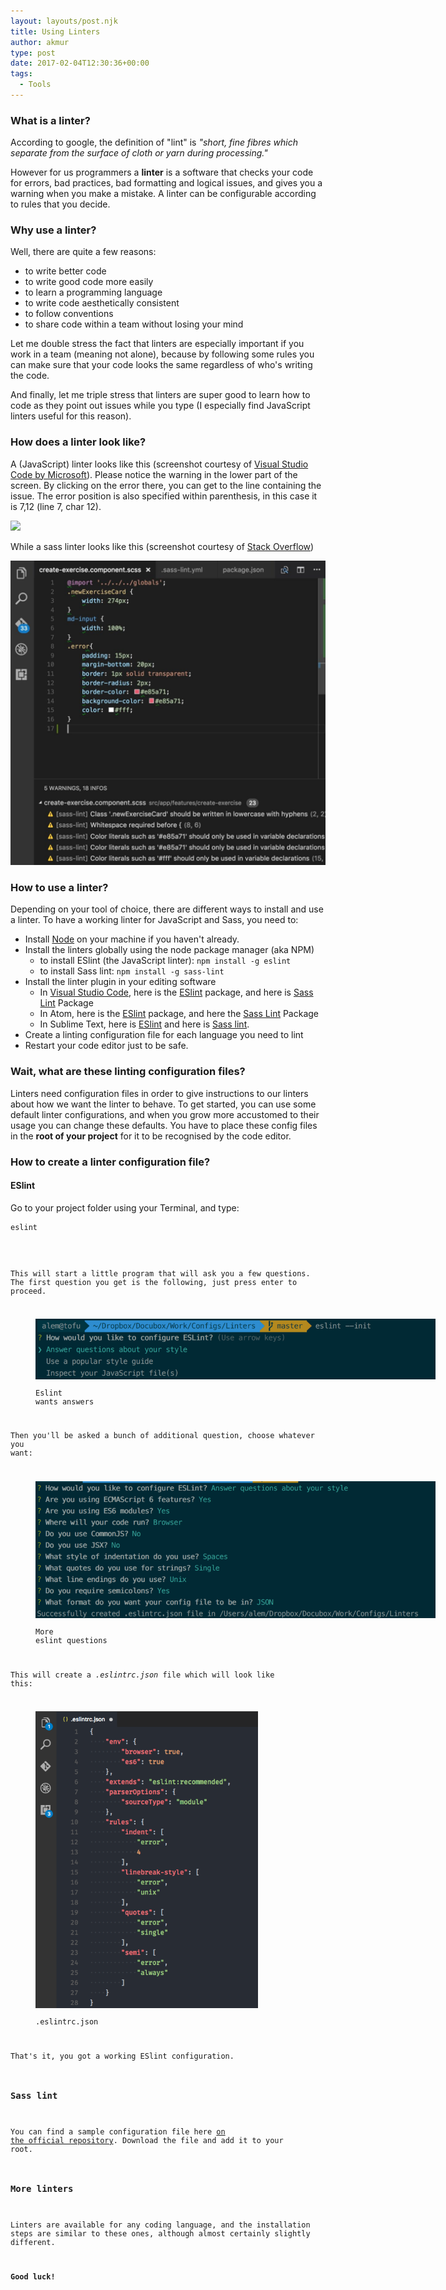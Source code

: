 ```yaml
---
layout: layouts/post.njk
title: Using Linters
author: akmur
type: post
date: 2017-02-04T12:30:36+00:00
tags:
  - Tools
---
```


### What is a linter?

According to google, the definition of "lint" is *"short, fine fibres which separate from the surface of cloth or yarn during processing."*

However for us programmers a **linter** is a software that checks your code for errors, bad practices, bad formatting and logical issues, and gives you a warning when you make a mistake. A linter can be configurable according to rules that you decide.

### **Why use a linter?**

Well, there are quite a few reasons:

- to write better code
- to write good code more easily
- to learn a programming language
- to write code aesthetically consistent
- to follow conventions
- to share code within a team without losing your mind

Let me double stress the fact that linters are especially important if you work in a team (meaning not alone), because by following some rules you can make sure that your code looks the same regardless of who's writing the code.

And finally, let me triple stress that linters are super good to learn how to code as they point out issues while you type (I especially find JavaScript linters useful for this reason).

### How does a linter look like?

A (JavaScript) linter looks like this (screenshot courtesy of <a href="https://code.visualstudio.com/Docs/languages/javascript" target="_blank" rel="noopener noreferrer">Visual Studio Code by Microsoft</a>). Please notice the warning in the lower part of the screen. By clicking on the error there, you can get to the line containing the issue.
The error position is also specified within parenthesis, in this case it is 7,12 (line 7, char 12).

<img class="aligncenter wp-image-1081 size-large" src="/assets/images/javascript_eslint_warning.png" />

While a sass linter looks like this (screenshot courtesy of <a href="http://stackoverflow.com/questions/41420931/sass-lint-yml-disabled-rules-are-showing-as-infos-rather-than-absent" target="_blank" rel="noopener noreferrer">Stack Overflow</a>)

<img class="wp-image-1085 size-large aligncenter" src="/assets/images/hd1qq-1024x990.jpg" />

### How to use a linter?

Depending on your tool of choice, there are different ways to install and use a linter. To have a working linter for JavaScript and Sass, you need to:

- Install <a href="https://nodejs.org/en/" target="_blank" rel="noopener noreferrer">Node</a> on your machine if you haven't already.
- Install the linters globally using the node package manager (aka NPM)
  - to install ESlint (the JavaScript linter): `npm install -g eslint`
  - to install Sass lint: `npm install -g sass-lint`
- Install the linter plugin in your editing software
  - In <a href="https://code.visualstudio.com" target="_blank" rel="noopener noreferrer">Visual Studio Code</a>, here is the <a href="https://marketplace.visualstudio.com/items?itemName=dbaeumer.vscode-eslint" target="_blank" rel="noopener noreferrer">ESlint</a> package, and here is <a href="https://marketplace.visualstudio.com/items?itemName=glen-84.sass-lint" target="_blank" rel="noopener noreferrer">Sass Lint</a> Package
  - In Atom, here is the <a href="https://atom.io/packages/linter-eslint" target="_blank" rel="noopener noreferrer">ESlint</a> package, and here the <a href="https://atom.io/packages/linter-sass-lint" target="_blank" rel="noopener noreferrer">Sass Lint</a> Package
  - In Sublime Text, here is <a href="https://github.com/polygonplanet/sublime-text-eslint" target="_blank" rel="noopener noreferrer">ESlint</a> and here is <a href="https://github.com/skovhus/SublimeLinter-contrib-sass-lint" target="_blank" rel="noopener noreferrer">Sass lint</a>.
- Create a linting configuration file for each language you need to lint
- Restart your code editor just to be safe.

### Wait, what are these linting configuration files?

Linters need configuration files in order to give instructions to our linters about how we want the linter to behave. To get started, you can use some default linter configurations, and when you grow more accustomed to their usage you can change these defaults. You have to place these config files in the **root of your project** for it to be recognised by the code editor.

### How to create a linter configuration file?

#### ESlint

Go to your project folder using your Terminal, and type:

<pre class=" language-bash"><code>eslint <span class="token operator"&gt;--</span&gt;init </code></pre>

This will start a little program that will ask you a few questions. The first question you get is the following, just press enter to proceed.<figure id="attachment_1133" aria-describedby="caption-attachment-1133" style="width: 640px" class="wp-caption aligncenter">

<img class="wp-image-1133 size-large" src="/assets/images/screen-shot-2017-02-04-at-13-15-59-1024x154.png" /> <figcaption id="caption-attachment-1133" class="wp-caption-text">Eslint wants answers</figcaption></figure>

Then you'll be asked a bunch of additional question, choose whatever you want:<figure id="attachment_1137" aria-describedby="caption-attachment-1137" style="width: 640px" class="wp-caption aligncenter">

<img class="wp-image-1137 size-large" src="/assets/images/screen-shot-2017-02-04-at-13-17-29-1024x350.png" /> <figcaption id="caption-attachment-1137" class="wp-caption-text">More eslint questions</figcaption></figure>

This will create a _.eslintrc.json_ file which will look like this:<figure id="attachment_1146" aria-describedby="caption-attachment-1146" style="width: 356px" class="wp-caption aligncenter">

<img class="alignnone wp-image-1146" src="/assets/images/screen-shot-2017-02-04-at-13-21-14.png" /> <figcaption id="caption-attachment-1146" class="wp-caption-text">.eslintrc.json</figcaption></figure>

That's it, you got a working ESlint configuration.

### Sass lint

You can find a sample configuration file here [on the official repository][1]. Download the file and add it to your root.

### More linters

Linters are available for any coding language, and the installation steps are similar to these ones, although almost certainly slightly different.

**Good luck!**

[1]: https://github.com/sasstools/sass-lint/blob/master/docs/sass-lint.yml
